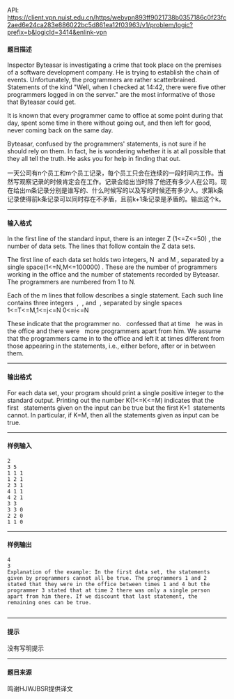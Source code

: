 API: https://client.vpn.nuist.edu.cn/https/webvpn893ff9021738b0357186c0f23fc2aed6e24ca283e886022bc5d861ea12f03963/v1/problem/logic?prefix=b&logicId=3414&enlink-vpn

#### 题目描述

Inspector Byteasar is investigating a crime that took place on the premises of a software development company. He is trying to establish the chain of events. Unfortunately, the programmers are rather scatterbrained. Statements of the kind "Well, when I checked at 14:42, there were five other programmers logged in on the server." are the most informative of those that Byteasar could get.

It is known that every programmer came to office at some point during that day, spent some time in there without going out, and then left for good, never coming back on the same day.

Byteasar, confused by the programmers' statements, is not sure if he should rely on them. In fact, he is wondering whether it is at all possible that they all tell the truth. He asks you for help in finding that out.

一天公司有n个员工和m个员工记录，每个员工只会在连续的一段时间内工作。当然写观察记录的时候肯定会在工作。记录会给出当时除了他还有多少人在公司。现在给出m条记录分别是谁写的、什么时候写的以及写的时候还有多少人。求第k条记录使得前k条记录可以同时存在不矛盾，且前k+1条记录是矛盾的。输出这个k。

---

#### 输入格式

In the first line of the standard input, there is an integer Z (1<=Z<=50) , the number of data sets. The lines that follow contain the Z data sets.

The first line of each data set holds two integers, N  and M , separated by a single space(1<=N,M<=100000) . These are the number of programmers working in the office and the number of statements recorded by Byteasar. The programmers are numbered from 1 to N.

Each of the m lines that follow describes a single statement. Each such line contains three integers  ,  , and  , separated by single spaces 1<=T<=M,1<=j<=N 0<=i<=N

These indicate that the programmer no.   confessed that at time   he was in the office and there were   more programmers apart from him. We assume that the programmers came in to the office and left it at times different from those appearing in the statements, i.e., either before, after or in between them.

---

#### 输出格式

For each data set, your program should print a single positive integer to the standard output. Printing out the number K(1<=K<=M) indicates that the first   statements given on the input can be true but the first K+1  statements cannot. In particular, if K=M, then all the statements given as input can be true.

---

#### 样例输入
```
2
3 5
1 1 1
1 2 1
2 3 1
4 1 1
4 2 1
3 3
3 3 0
2 2 0
1 1 0

```

---

#### 样例输出
```
4
3
Explanation of the example: In the first data set, the statements given by programmers cannot all be true. The programmers 1 and 2 stated that they were in the office between times 1 and 4 but the programmer 3 stated that at time 2 there was only a single person apart from him there. If we discount that last statement, the remaining ones can be true.
 
```

---

#### 提示

没有写明提示

---

#### 题目来源

鸣谢HJWJBSR提供译文